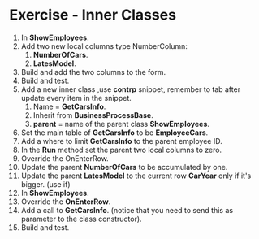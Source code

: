 ﻿# Exercise - Inner Classes

1. In **ShowEmployees**.
2. Add two new local columns type NumberColumn:
   1. **NumberOfCars**.
   2. **LatesModel**.
3. Build and add the two columns to the form.
4. Build and test.
5. Add a new inner class ,use **contrp** snippet, remember to tab after update every item in the snippet.
   1. Name = **GetCarsInfo**.
   2. Inherit from **BusinessProcessBase**.
   3. **parent**  = name of the parent class **ShowEmployees**.
6. Set the main table of **GetCarsInfo** to be **EmployeeCars**.
7. Add a where to limit **GetCarsInfo** to the parent employee ID.
8. In the **Run** method set the parent two local columns to zero. 
9. Override the OnEnterRow.
10. Update the parent **NumberOfCars** to be accumulated by one.
11. Update the parent **LatesModel** to the current row **CarYear** only if it's bigger. (use if)
12.  In **ShowEmployees**.
13.  Override the **OnEnterRow**.
14.  Add a call to **GetCarsInfo**. (notice that you need to send this as parameter to the class constructor).
15.  Build and test.